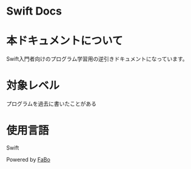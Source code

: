 Swift Docs 
=======

# 本ドキュメントについて

Swift入門者向けのプログラム学習用の逆引きドキュメントになっています。

# 対象レベル

プログラムを過去に書いたことがある

# 使用言語

Swift


Powered by [FaBo](http://www.fabo.io)
